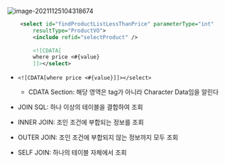 ![image-20211125104318674](C:\Users\MIN\TIL\Spring\KOSTA_1125.assets\image-20211125104318674.png)

```xml
	<select id="findProductListLessThanPrice" parameterType="int"
		resultType="ProductVO">
		<include refid="selectProduct" />
		
		<![CDATA[
		where price <#{value}
		]]></select>
```

- `<![CDATA[where price <#{value}]]></select>`
  - CDATA Section: 해당 영역은 tag가 아니라 Character Data임을 알린다



- JOIN SQL: 하나 이상의 테이블을 결합하여 조회
- INNER JOIN: 조인 조건에 부합되는 정보를 조회
- OUTER JOIN: 조인 조건에 부합되지 않는 정보까지 모두 조회
- SELF JOIN: 하나의 테이블 자체에서 조회

